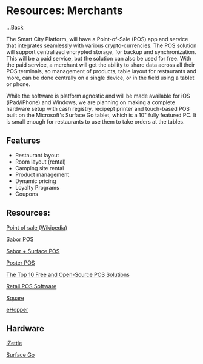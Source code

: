 # Resources: Merchants

[...Back](README.md)

The Smart City Platform, will have a Point-of-Sale (POS) app and service that integrates seamlessly with various crypto-currencies. The POS solution will support centralized encrypted storage, for backup and synchronization. This will be a paid service, but the solution can also be used for free. With the paid service, a merchant will get the ability to share data across all their POS terminals, so management of products, table layout for restaurants and more, can be done centrally on a single device, or in the field using a tablet or phone.

While the software is platform agnostic and will be made available for iOS (iPad/iPhone) and Windows, we are planning on making a complete hardware setup with cash registry, recipept printer and touch-based POS built on the Microsoft's Surface Go tablet, which is a 10" fully featured PC. It is small enough for restaurants to use them to take orders at the tables.

## Features

- Restaurant layout
- Room layout (rental)
- Camping site rental
- Product management
- Dynamic pricing
- Loyalty Programs
- Coupons


## Resources:

[Point of sale (Wikipedia)](https://en.wikipedia.org/wiki/Point_of_sale)

[Sabor POS](https://www.youtube.com/channel/UCHOXGB7mCIhhCe1jARhRHng)

[Sabor + Surface POS](https://www.youtube.com/watch?v=t0kE83QlGCA)

[Poster POS](https://joinposter.com/en)

[The Top 10 Free and Open-Source POS Solutions](https://blog.capterra.com/the-top-6-free-and-open-source-pos-solutions/)

[Retail POS Software](https://www.softwareadvice.com/retail/)

[Square](https://squareup.com/)

[eHopper](https://ehopper.com/)

## Hardware

[iZettle](https://www.izettle.com/)

[Surface Go](https://www.youtube.com/watch?v=hBxylZI4zl4)

